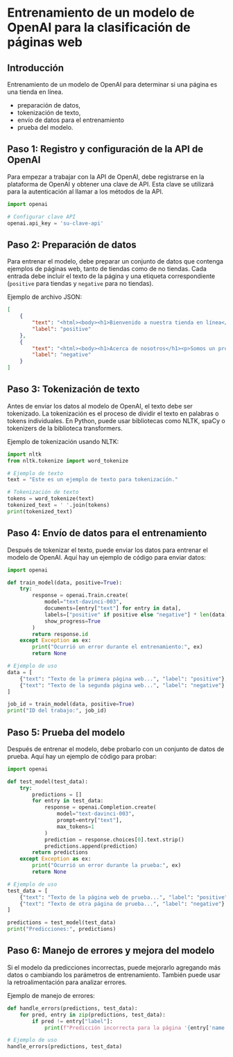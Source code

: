 # Entrenamiento de un modelo de OpenAI para la clasificación de páginas web

## Introducción

Entrenamiento de un modelo de OpenAI para determinar si una página es una tienda en línea.

- preparación de datos,
- tokenización de texto,
- envío de datos para el entrenamiento
- prueba del modelo.

## Paso 1: Registro y configuración de la API de OpenAI

Para empezar a trabajar con la API de OpenAI, debe registrarse en la plataforma de OpenAI y obtener una clave de API. Esta clave se utilizará para la autenticación al llamar a los métodos de la API.

```python
import openai

# Configurar clave API
openai.api_key = 'su-clave-api'
```

## Paso 2: Preparación de datos

Para entrenar el modelo, debe preparar un conjunto de datos que contenga ejemplos de páginas web,
tanto de tiendas como de no tiendas.
Cada entrada debe incluir el texto de la página y una etiqueta correspondiente (`positive` para tiendas y `negative` para no tiendas).

Ejemplo de archivo JSON:

```json
[
    {
        "text": "<html><body><h1>Bienvenido a nuestra tienda en línea</h1><p>Ofrecemos una amplia gama de productos a precios competitivos. ¡Visite nuestra tienda hoy mismo!</p></body></html>",
        "label": "positive"
    },
    {
        "text": "<html><body><h1>Acerca de nosotros</h1><p>Somos un proveedor líder de servicios de calidad. Contáctenos para más información.</p></body></html>",
        "label": "negative"
    }
]
```

## Paso 3: Tokenización de texto

Antes de enviar los datos al modelo de OpenAI, el texto debe ser tokenizado.
La tokenización es el proceso de dividir el texto en palabras o tokens individuales.
En Python, puede usar bibliotecas como NLTK, spaCy o tokenizers de la biblioteca transformers.

Ejemplo de tokenización usando NLTK:

```python
import nltk
from nltk.tokenize import word_tokenize

# Ejemplo de texto
text = "Este es un ejemplo de texto para tokenización."

# Tokenización de texto
tokens = word_tokenize(text)
tokenized_text = ' '.join(tokens)
print(tokenized_text)
```

## Paso 4: Envío de datos para el entrenamiento

Después de tokenizar el texto, puede enviar los datos para entrenar el modelo de OpenAI.
Aquí hay un ejemplo de código para enviar datos:

```python
import openai

def train_model(data, positive=True):
    try:
        response = openai.Train.create(
            model="text-davinci-003",
            documents=[entry["text"] for entry in data],
            labels=["positive" if positive else "negative"] * len(data),
            show_progress=True
        )
        return response.id
    except Exception as ex:
        print("Ocurrió un error durante el entrenamiento:", ex)
        return None

# Ejemplo de uso
data = [
    {"text": "Texto de la primera página web...", "label": "positive"},
    {"text": "Texto de la segunda página web...", "label": "negative"}
]

job_id = train_model(data, positive=True)
print("ID del trabajo:", job_id)
```

## Paso 5: Prueba del modelo

Después de entrenar el modelo, debe probarlo con un conjunto de datos de prueba.
Aquí hay un ejemplo de código para probar:

```python
import openai

def test_model(test_data):
    try:
        predictions = []
        for entry in test_data:
            response = openai.Completion.create(
                model="text-davinci-003",
                prompt=entry["text"],
                max_tokens=1
            )
            prediction = response.choices[0].text.strip()
            predictions.append(prediction)
        return predictions
    except Exception as ex:
        print("Ocurrió un error durante la prueba:", ex)
        return None

# Ejemplo de uso
test_data = [
    {"text": "Texto de la página web de prueba...", "label": "positive"},
    {"text": "Texto de otra página de prueba...", "label": "negative"}
]

predictions = test_model(test_data)
print("Predicciones:", predictions)
```

## Paso 6: Manejo de errores y mejora del modelo

Si el modelo da predicciones incorrectas, puede mejorarlo
agregando más datos o cambiando los parámetros de entrenamiento. También puede usar la retroalimentación para analizar errores.

Ejemplo de manejo de errores:

```python
def handle_errors(predictions, test_data):
    for pred, entry in zip(predictions, test_data):
        if pred != entry["label"]:
            print(f"Predicción incorrecta para la página '{entry['name']}': Predicho {pred}, Real {entry['label']}")

# Ejemplo de uso
handle_errors(predictions, test_data)
```